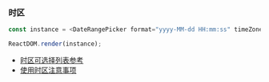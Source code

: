 ### 时区

<!--start-code-->

```js
const instance = <DateRangePicker format="yyyy-MM-dd HH:mm:ss" timeZone="Asia/Tokyo" />;

ReactDOM.render(instance);
```

<!--end-code-->

- [时区可选择列表参考](/zh/components/date-picker#Time%20Zone%20List)
- [使用时区注意事项](/zh/components/date-picker#Time%20Zone%20Tips)
